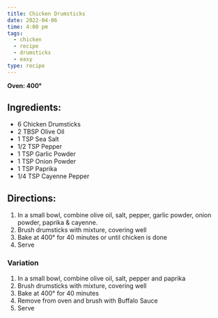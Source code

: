 ```yaml
---
title: Chicken Drumsticks
date: 2022-04-06
time: 4:00 pm
tags:
  - chicken
  - recipe
  - drumsticks
  - easy
type: recipe
---
```


**Oven: 400&deg;**

## Ingredients:

- 6 Chicken Drumsticks
- 2 TBSP Olive Oil
- 1 TSP Sea Salt
- 1/2 TSP Pepper
- 1 TSP Garlic Powder
- 1 TSP Onion Powder
- 1 TSP Paprika
- 1/4 TSP Cayenne Pepper

## Directions:

1. In a small bowl, combine olive oil, salt, pepper, garlic powder, onion powder, paprika & cayenne.
2. Brush drumsticks with mixture, covering well
3. Bake at 400&deg; for 40 minutes or until chicken is done
4. Serve

### Variation

1. In a small bowl, combine olive oil, salt, pepper and paprika
2. Brush drumsticks with mixture, covering well
3. Bake at 400&deg; for 40 minutes
4. Remove from oven and brush with Buffalo Sauce
5. Serve
